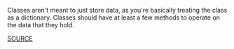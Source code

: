 Classes aren't meant to just store data, as you're basically treating the class as a dictionary.
Classes should have at least a few methods to operate on the data that they hold.

[SOURCE](http://pylint-messages.wikidot.com/messages:R0903)